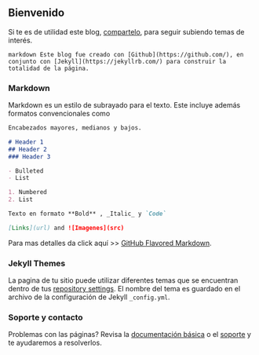 ## Bienvenido

Si te es de utilidad este blog, [compartelo](https://github.com/kmilokinesis/FirstPage/edit/master/index.md), para seguir subiendo temas de interés.

```markdown Este blog fue creado con [Github](https://github.com/), en conjunto con [Jekyll](https://jekyllrb.com/) para construir la totalidad de la página.```

### Markdown

Markdown es un estilo de subrayado para el texto. Este incluye además formatos convencionales como

```markdown
Encabezados mayores, medianos y bajos.

# Header 1
## Header 2
### Header 3

- Bulleted
- List

1. Numbered
2. List

Texto en formato **Bold** , _Italic_ y `Code`

[Links](url) and ![Imagenes](src)
```

Para mas detalles da click aquí >> [GitHub Flavored Markdown](https://guides.github.com/features/mastering-markdown/).

### Jekyll Themes

La pagina de tu sitio puede utilizar diferentes temas que se encuentran dentro de tus [repository settings](https://github.com/kmilokinesis/FirstPage/settings). El nombre del tema es guardado en el archivo de la configuración de Jekyll `_config.yml`.

### Soporte y contacto

Problemas con las páginas? Revisa la [documentación básica](https://help.github.com/categories/github-pages-basics/) o el [soporte](https://github.com/contact) y te ayudaremos a resolverlos.
